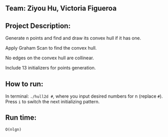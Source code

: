 ## Team: Ziyou Hu, Victoria Figueroa

## Project Description:
Generate n points and find and draw its convex hull if it has one.

Apply Graham Scan to find the convex hull.

No edges on the convex hull are collinear.

Include 13 initializers for points generation.

## How to run:
In terminal: `./hull2d #`, where you input desired numbers for n (replace `#`).
Press `i` to switch the next initializing pattern.

## Run time:
`O(nlgn)`
